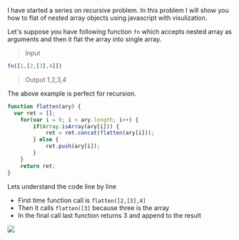 I have started a series on recursive problem. In this problem I will show you how to flat of nested array objects using javascript with visulization.

Let's suppose you have following function `fn` which accepts nested array as arguments and then it flat the array into single array.
>Input
```javascript
fn([1,[2,[3],4]])
```

> Output
1,2,3,4

The above example is perfect for recursion.

```javascript
function flatten(ary) {
  var ret = [];
    for(var i = 0; i < ary.length; i++) {
        if(Array.isArray(ary[i])) {
            ret = ret.concat(flatten(ary[i]));
        } else {
            ret.push(ary[i]);
        }
    }
    return ret;
}
```
Lets understand the code line by line

- First time function call is `flatten([2,[3],4]`
- Then it calls `flatten([3]` because three is the array
- In the final call last function returns 3 and append to the result

![](https://1.bp.blogspot.com/-gW4XETt9RJY/YL8HP7ooGQI/AAAAAAAAOxQ/IrR_h1hY3lcT6I75wfeSnVmtQxtlZffIgCLcBGAsYHQ/w640-h402/flatten.gif)
<!--stackedit_data:
eyJoaXN0b3J5IjpbLTcwMzAzNjQ1OCw3ODA0ODAxMTddfQ==
-->